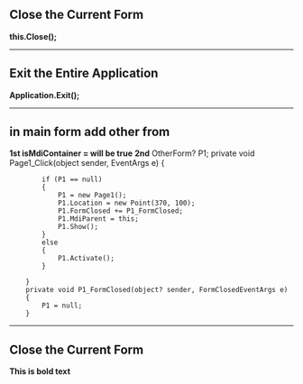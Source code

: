 ## Close the Current Form  
**this.Close();**  

---

## Exit the Entire Application  
**Application.Exit();**  

---

## in main form add other from  
**1st isMdiContainer = will be true** 
**2nd**
OtherForm? P1;
private void Page1_Click(object sender, EventArgs e)
        {

            if (P1 == null)
            {
                P1 = new Page1();
                P1.Location = new Point(370, 100);
                P1.FormClosed += P1_FormClosed;
                P1.MdiParent = this;
                P1.Show();
            }
            else
            {
                P1.Activate();
            }

        }
        private void P1_FormClosed(object? sender, FormClosedEventArgs e)
        {
            P1 = null;
        }


---

## Close the Current Form  
**This is bold text** 
